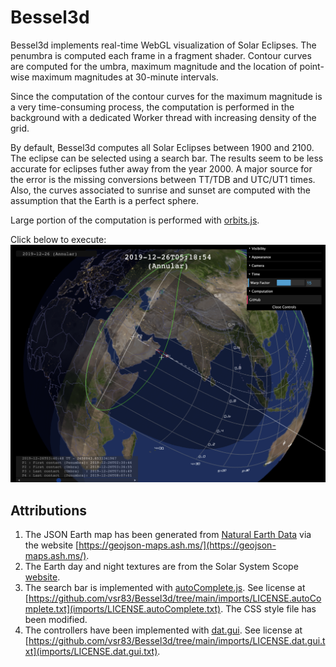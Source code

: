 # Bessel3d
Bessel3d implements real-time WebGL visualization of Solar Eclipses. The penumbra is computed each frame in a fragment shader. Contour curves are computed for the umbra, maximum magnitude and the location of point-wise maximum magnitudes at 30-minute intervals.

Since the computation of the contour curves for the maximum magnitude is a very time-consuming process, the computation is performed in the background with a dedicated Worker thread with increasing density of the grid.

By default, Bessel3d computes all Solar Eclipses between 1900 and 2100. The eclipse can be selected using a search bar. The results seem to be less accurate for eclipses futher away from the year 2000. A major source for the error is the missing conversions between TT/TDB and UTC/UT1 times. Also, the curves associated to sunrise and sunset are computed with the assumption that the Earth is a perfect sphere.

Large portion of the computation is performed with [orbits.js](https://github.com/vsr83/orbits.js).

Click below to execute:
[![Screenshot.](scrshot.png)](https://vsr83.github.io/Bessel3d/)

## Attributions
1. The JSON Earth map has been generated from [Natural Earth Data](https://www.naturalearthdata.com/) via the website [https://geojson-maps.ash.ms/](https://geojson-maps.ash.ms/).
2. The Earth day and night textures are from the Solar System Scope [website](https://www.solarsystemscope.com/textures/).
3. The search bar is implemented with [autoComplete.js](https://tarekraafat.github.io/autoComplete.js/#/). See license at [https://github.com/vsr83/Bessel3d/tree/main/imports/LICENSE.autoComplete.txt](imports/LICENSE.autoComplete.txt). The CSS style file has been modified. 
4. The controllers have been implemented with [dat.gui](https://github.com/dataarts/dat.gui). See license at [https://github.com/vsr83/Bessel3d/tree/main/imports/LICENSE.dat.gui.txt](imports/LICENSE.dat.gui.txt).
